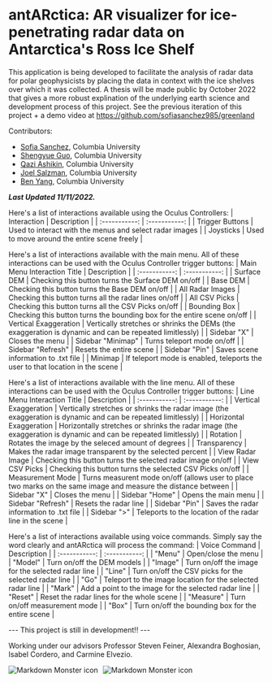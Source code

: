 # antARctica: AR visualizer for ice-penetrating radar data on Antarctica's Ross Ice Shelf

This application is being developed to facilitate the analysis of radar data for polar geophysicists by placing the data in context with the ice shelves over which it was collected. A thesis will be made public by October 2022 that gives a more robust explination of the underlying earth science and development process of this project. See the previous iteration of this project + a demo video at https://github.com/sofiasanchez985/greenland

Contributors:

* [Sofia Sanchez](https://github.com/sofiasanchez985/greenland), Columbia University
* [Shengyue Guo](https://github.com/guosy1998), Columbia University
* [Qazi Ashikin](https://github.com/aizaq1), Columbia University
* [Joel Salzman](https://github.com/joelsalzman), Columbia University
* [Ben Yang](github.com/benplus1/), Columbia University

***Last Updated 11/11/2022.***

Here's a list of interactions available using the Oculus Controllers:
| Interaction | Description |
| :-----------: | :-----------: |
| Trigger Buttons | Used to interact with the menus and select radar images |
| Joysticks | Used to move around the entire scene freely |

Here's a list of interactions available with the main menu. All of these interactions can be used with the Oculus Controller trigger buttons:
| Main Menu Interaction Title | Description |
| :-----------: | :-----------: |
| Surface DEM | Checking this button turns the Surface DEM on/off |
| Base DEM | Checking this button turns the Base DEM on/off |
| All Radar Images | Checking this button turns all the radar lines on/off |
| All CSV Picks | Checking this button turns all the CSV Picks on/off |
| Bounding Box | Checking this button turns the bounding box for the entire scene on/off |
| Vertical Exaggeration | Vertically stretches or shrinks the DEMs (the exaggeration is dynamic and can be repeated limitlessly) |
| Sidebar "X" | Closes the menu |
| Sidebar "Minimap" | Turns teleport mode on/off |
| Sidebar "Refresh" | Resets the entire scene |
| Sidebar "Pin" | Saves scene information to .txt file |
| Minimap | If teleport mode is enabled, teleports the user to that location in the scene |

Here's a list of interactions available with the line menu. All of these interactions can be used with the Oculus Controller trigger buttons:
| Line Menu Interaction Title | Description |
| :-----------: | :-----------: |
| Vertical Exaggeration | Vertically stretches or shrinks the radar image (the exaggeration is dynamic and can be repeated limitlessly) |
| Horizontal Exaggeration | Horizontally stretches or shrinks the radar image (the exaggeration is dynamic and can be repeated limitlessly) |
| Rotation | Rotates the image by the seleced amount of degrees |
| Transparency | Makes the radar image transparent by the selected percent |
| View Radar Image | Checking this button turns the selected radar image on/off |
| View CSV Picks | Checking this button turns the selected CSV Picks on/off |
| Measurement Mode | Turns measurent mode on/off (allows user to place two marks on the same image and measure the distance between |
| Sidebar "X" | Closes the menu |
| Sidebar "Home" | Opens the main menu |
| Sidebar "Refresh" | Resets the radar line |
| Sidebar "Pin" | Saves the radar information to .txt file |
| Sidebar ">" | Teleports to the location of the radar line in the scene |

Here's a list of interactions available using voice commands. Simply say the word clearly and antARctica will process the command:
| Voice Command | Description |
| :-----------: | :-----------: |
| "Menu" | Open/close the menu |
| "Model" | Turn on/off the DEM models |
| "Image" | Turn on/off the image for the selected radar line |
| "Line" | Turn on/off the CSV picks for the selected radar line |
| "Go" | Teleport to the image location for the selected radar line |
| "Mark" | Add a point to the image for the selected radar line |
| "Reset" | Reset the radar lines for the whole scene |
| "Measure" | Turn on/off measurement mode |
| "Box" | Turn on/off the bounding box for the entire scene |

--- This project is still in development!! ---

Working under our advisors Professor Steven Feiner, Alexandra Boghosian, Isabel Cordero, and Carmine Elvezio.

<img src="https://github.com/sofiasanchez985/antARctica/blob/main/20220508_122402_HoloLens.jpg"      alt="Markdown Monster icon"      style="float: left; margin-right: 10px;" />

<img src="https://github.com/sofiasanchez985/antARctica/blob/main/antARctica%20clips.png"      alt="Markdown Monster icon"      style="float: left; margin-right: 10px;" />
